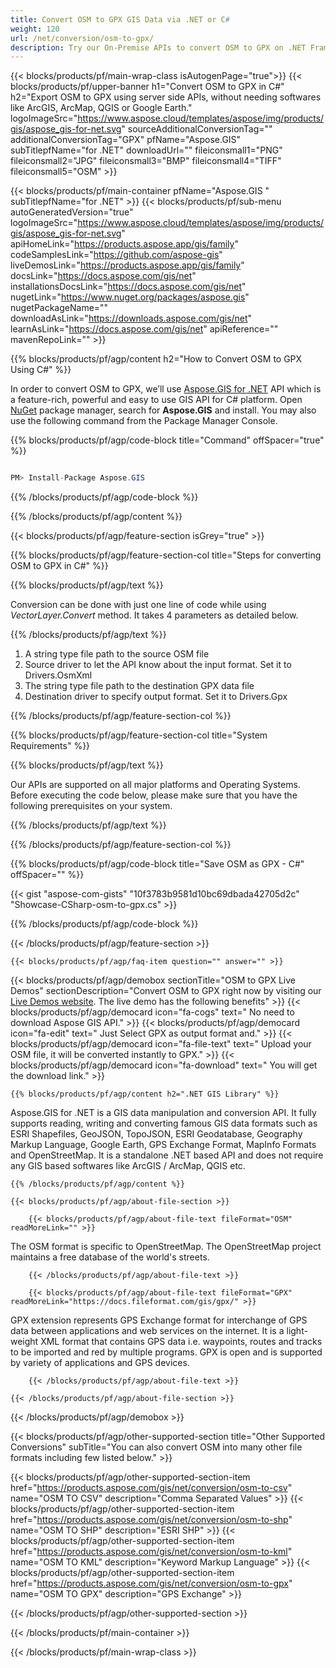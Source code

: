 ```yaml
---
title: Convert OSM to GPX GIS Data via .NET or C#
weight: 120
url: /net/conversion/osm-to-gpx/ 
description: Try our On-Premise APIs to convert OSM to GPX on .NET Framework, .NET Core, C#.
---
```


{{< blocks/products/pf/main-wrap-class isAutogenPage="true">}}
{{< blocks/products/pf/upper-banner h1="Convert OSM to GPX in C#" h2="Export OSM to GPX using server side APIs, without needing softwares like ArcGIS, ArcMap, QGIS or Google Earth." logoImageSrc="https://www.aspose.cloud/templates/aspose/img/products/gis/aspose_gis-for-net.svg" sourceAdditionalConversionTag="" additionalConversionTag="GPX" pfName="Aspose.GIS" subTitlepfName="for .NET" downloadUrl="" fileiconsmall1="PNG" fileiconsmall2="JPG" fileiconsmall3="BMP" fileiconsmall4="TIFF" fileiconsmall5="OSM" >}}

{{< blocks/products/pf/main-container pfName="Aspose.GIS " subTitlepfName="for .NET" >}}
{{< blocks/products/pf/sub-menu autoGeneratedVersion="true" logoImageSrc="https://www.aspose.cloud/templates/aspose/img/products/gis/aspose_gis-for-net.svg" apiHomeLink="https://products.aspose.app/gis/family" codeSamplesLink="https://github.com/aspose-gis" liveDemosLink="https://products.aspose.app/gis/family" docsLink="https://docs.aspose.com/gis/net" installationsDocsLink="https://docs.aspose.com/gis/net" nugetLink="https://www.nuget.org/packages/aspose.gis" nugetPackageName="" downloadAsLink="https://downloads.aspose.com/gis/net" learnAsLink="https://docs.aspose.com/gis/net" apiReference="" mavenRepoLink="" >}}

{{% blocks/products/pf/agp/content h2="How to Convert OSM to GPX Using C#" %}}

 In order to convert OSM to GPX, we’ll use
 [Aspose.GIS for .NET](https://products.aspose.com/gis/net) 
 API which is a feature-rich, powerful and easy to use GIS API for C# platform. Open
 [NuGet](https://www.nuget.org/packages/aspose.gis) 
 package manager, search for
 **Aspose.GIS** 
 and install. You may also use the following command from the Package Manager Console.

{{% blocks/products/pf/agp/code-block title="Command" offSpacer="true" %}}

```cs

PM> Install-Package Aspose.GIS

```

{{% /blocks/products/pf/agp/code-block %}}

{{% /blocks/products/pf/agp/content %}}

{{< blocks/products/pf/agp/feature-section isGrey="true" >}}

{{% blocks/products/pf/agp/feature-section-col title="Steps for converting OSM to GPX in C#" %}}

{{% blocks/products/pf/agp/text %}}

 Conversion can be done with just one line of code while using
 *VectorLayer.Convert* 
 method. It takes 4 parameters as detailed below.

{{% /blocks/products/pf/agp/text %}}

1.  A string type file path to the source OSM file
1.  Source driver to let the API know about the input format. Set it to Drivers.OsmXml
1.  The string type file path to the destination GPX data file
1.  Destination driver to specify output format. Set it to Drivers.Gpx

{{% /blocks/products/pf/agp/feature-section-col %}}

{{% blocks/products/pf/agp/feature-section-col title="System Requirements" %}}

{{% blocks/products/pf/agp/text %}}

 Our APIs are supported on all major platforms and Operating Systems. Before executing the code below, please make sure that you have the following prerequisites on your system.

{{% /blocks/products/pf/agp/text %}}

{{% /blocks/products/pf/agp/feature-section-col %}}

{{% blocks/products/pf/agp/code-block title="Save OSM as GPX - C#" offSpacer="" %}}

{{< gist "aspose-com-gists" "10f3783b9581d10bc69dbada42705d2c" "Showcase-CSharp-osm-to-gpx.cs" >}}

{{% /blocks/products/pf/agp/code-block %}}

{{< /blocks/products/pf/agp/feature-section >}}

    {{< blocks/products/pf/agp/faq-item question="" answer="" >}}
 

<!-- aboutfile Starts -->

{{< blocks/products/pf/agp/demobox sectionTitle="OSM to GPX Live Demos" sectionDescription="Convert OSM to GPX right now by visiting our [Live Demos website](https://products.aspose.app/gis/conversion/osm-to-gpx). The live demo has the following benefits" >}}
        {{< blocks/products/pf/agp/democard icon="fa-cogs" text=" No need to download Aspose GIS API." >}}
        {{< blocks/products/pf/agp/democard icon="fa-edit" text=" Just Select GPX as output format and." >}}
        {{< blocks/products/pf/agp/democard icon="fa-file-text" text=" Upload your OSM file, it will be converted instantly to GPX." >}}
        {{< blocks/products/pf/agp/democard icon="fa-download" text=" You will get the download link." >}}

    {{% blocks/products/pf/agp/content h2=".NET GIS Library" %}}

 Aspose.GIS for .NET is a GIS data manipulation and conversion API. It fully supports reading, writing and converting famous GIS data formats such as ESRI Shapefiles, GeoJSON, TopoJSON, ESRI Geodatabase, Geography Markup Language, Google Earth, GPS Exchange Format, MapInfo Formats and OpenStreetMap. It is a standalone .NET based API and does not require any GIS based softwares like ArcGIS / ArcMap, QGIS etc. ‎



    {{% /blocks/products/pf/agp/content %}}

    {{< blocks/products/pf/agp/about-file-section >}}

        {{< blocks/products/pf/agp/about-file-text fileFormat="OSM" readMoreLink="" >}}

The OSM format is specific to OpenStreetMap. The OpenStreetMap project maintains a free database of the world's streets.

        {{< /blocks/products/pf/agp/about-file-text >}}

        {{< blocks/products/pf/agp/about-file-text fileFormat="GPX" readMoreLink="https://docs.fileformat.com/gis/gpx/" >}}

GPX extension represents GPS Exchange format for interchange of GPS data between applications and web services on the internet. It is a light-weight XML format that contains GPS data i.e. waypoints, routes and tracks to be imported and red by multiple programs. GPX is open and is supported by variety of applications and GPS devices.

        {{< /blocks/products/pf/agp/about-file-text >}}

    {{< /blocks/products/pf/agp/about-file-section >}}

{{< /blocks/products/pf/agp/demobox >}}

<!-- aboutfile Ends -->

{{< blocks/products/pf/agp/other-supported-section title="Other Supported Conversions" subTitle="You can also convert OSM into many other file formats including few listed below." >}}

{{< blocks/products/pf/agp/other-supported-section-item href="https://products.aspose.com/gis/net/conversion/osm-to-csv" name="OSM TO CSV" description="Comma Separated Values" >}}
{{< blocks/products/pf/agp/other-supported-section-item href="https://products.aspose.com/gis/net/conversion/osm-to-shp" name="OSM TO SHP" description="ESRI SHP" >}}
{{< blocks/products/pf/agp/other-supported-section-item href="https://products.aspose.com/gis/net/conversion/osm-to-kml" name="OSM TO KML" description="Keyword Markup Language" >}}
{{< blocks/products/pf/agp/other-supported-section-item href="https://products.aspose.com/gis/net/conversion/osm-to-gpx" name="OSM TO GPX" description="GPS Exchange" >}}


{{< /blocks/products/pf/agp/other-supported-section >}}

{{< /blocks/products/pf/main-container >}}
    
{{< /blocks/products/pf/main-wrap-class >}}